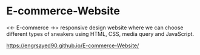 # E-commerce-Website
<<- E-commerce ->> responsive design website where we can choose different types of sneakers using HTML, CSS, media query and JavaScript.

https://engrsayed90.github.io/E-commerce-Website/
